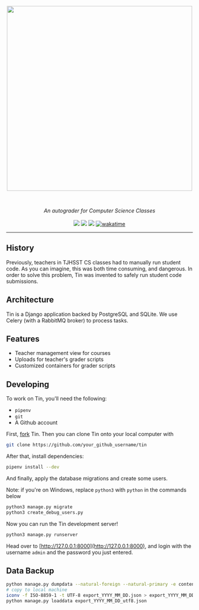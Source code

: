 <p align="center">
  <img src="docs/source/_static/tin-logo.gif" width="500">
</p>
<br>
<p align="center">
  <i>An autograder for Computer Science Classes</i>
  <br>
  <br>
  <a href="https://github.com/astral-sh/ruff"><img src="https://img.shields.io/endpoint?url=https://raw.githubusercontent.com/astral-sh/ruff/main/assets/badge/v2.json"></a>
  <img src="https://github.com/tjcsl/tin/actions/workflows/ci.yml/badge.svg">
  <a href="https://github.com/pre-commit/pre-commit"><img src="https://img.shields.io/badge/pre--commit-enabled-brightgreen?logo=pre-commit"></a>
  <a href="https://wakatime.com/badge/github/tjcsl/tin"><img src="https://wakatime.com/badge/github/tjcsl/tin.svg" alt="wakatime"></a>
</p>
<hr>

## History
Previously, teachers in TJHSST CS classes had to manually run student code. As you can imagine,
this was both time consuming, and dangerous. In order to solve this problem, Tin was invented
to safely run student code submissions.

## Architecture
Tin is a Django application backed by PostgreSQL and SQLite. We use Celery (with a RabbitMQ broker) to process tasks.

## Features
* Teacher management view for courses
* Uploads for teacher's grader scripts
* Customized containers for grader scripts

## Developing
To work on Tin, you'll need the following:
* `pipenv`
* `git`
* A Github account

First, [fork](https://docs.github.com/en/pull-requests/collaborating-with-pull-requests/working-with-forks/fork-a-repo#forking-a-repository) Tin.
Then you can clone Tin onto your local computer with
```bash
git clone https://github.com/your_github_username/tin
```
After that, install dependencies:
```bash
pipenv install --dev
```

And finally, apply the database migrations and create some users.

Note: if you're on Windows, replace `python3` with `python` in the commands below
```bash
python3 manage.py migrate
python3 create_debug_users.py
```
Now you can run the Tin development server!
```bash
python3 manage.py runserver
```
Head over to [http://127.0.0.1:8000](http://127.0.0.1:8000), and
login with the username `admin` and the password you just entered.

## Data Backup
```bash
python manage.py dumpdata --natural-foreign --natural-primary -e contenttypes -e admin -e auth.Permission > export_YYYY_MM_DD.json
# copy to local machine
iconv -f ISO-8859-1 -t UTF-8 export_YYYY_MM_DD.json > export_YYYY_MM_DD_utf8.json
python manage.py loaddata export_YYYY_MM_DD_utf8.json
```
